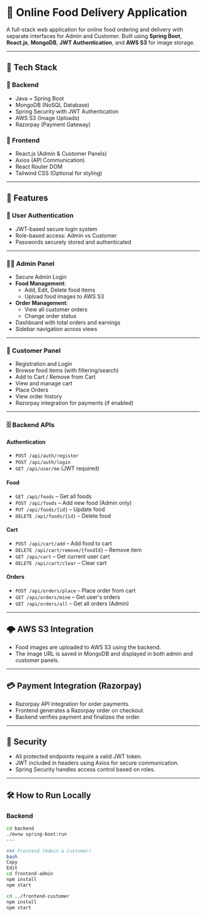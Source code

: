 # 🍴 Online Food Delivery Application

A full-stack web application for online food ordering and delivery with separate interfaces for Admin and Customer. Built using **Spring Boot**, **React.js**, **MongoDB**, **JWT Authentication**, and **AWS S3** for image storage.

---

## 🚀 Tech Stack

### 🔧 Backend
- Java + Spring Boot
- MongoDB (NoSQL Database)
- Spring Security with JWT Authentication
- AWS S3 (Image Uploads)
- Razorpay (Payment Gateway)

### 🎨 Frontend
- React.js (Admin & Customer Panels)
- Axios (API Communication)
- React Router DOM
- Tailwind CSS (Optional for styling)

---

## 🧩 Features

### 👤 User Authentication
- JWT-based secure login system
- Role-based access: Admin vs Customer
- Passwords securely stored and authenticated

---

### 🧑‍💼 Admin Panel
- Secure Admin Login
- **Food Management**:
  - Add, Edit, Delete food items
  - Upload food images to AWS S3
- **Order Management**:
  - View all customer orders
  - Change order status
- Dashboard with total orders and earnings
- Sidebar navigation across views

---

### 👥 Customer Panel
- Registration and Login
- Browse food items (with filtering/search)
- Add to Cart / Remove from Cart
- View and manage cart
- Place Orders
- View order history
- Razorpay integration for payments (if enabled)

---

### 🗄️ Backend APIs

#### Authentication
- `POST /api/auth/register`
- `POST /api/auth/login`
- `GET /api/user/me` (JWT required)

#### Food
- `GET /api/foods` – Get all foods
- `POST /api/foods` – Add new food (Admin only)
- `PUT /api/foods/{id}` – Update food
- `DELETE /api/foods/{id}` – Delete food

#### Cart
- `POST /api/cart/add` – Add food to cart
- `DELETE /api/cart/remove/{foodId}` – Remove item
- `GET /api/cart` – Get current user cart
- `DELETE /api/cart/clear` – Clear cart

#### Orders
- `POST /api/orders/place` – Place order from cart
- `GET /api/orders/mine` – Get user's orders
- `GET /api/orders/all` – Get all orders (Admin)

---

## 🌩 AWS S3 Integration
- Food images are uploaded to AWS S3 using the backend.
- The image URL is saved in MongoDB and displayed in both admin and customer panels.

---

## 💳 Payment Integration (Razorpay)
- Razorpay API integration for order payments.
- Frontend generates a Razorpay order on checkout.
- Backend verifies payment and finalizes the order.

---

## 🔐 Security
- All protected endpoints require a valid JWT token.
- JWT included in headers using Axios for secure communication.
- Spring Security handles access control based on roles.

---
## 🛠️ How to Run Locally

### Backend
```bash
cd backend
./mvnw spring-boot:run
---

### Frontend (Admin & Customer)
bash
Copy
Edit
cd frontend-admin
npm install
npm start

cd ../frontend-customer
npm install
npm start
